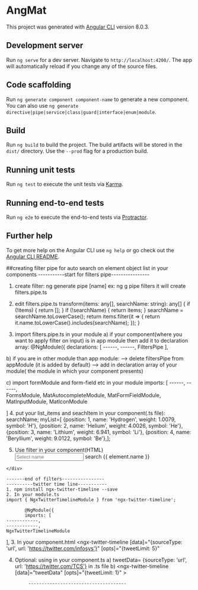 # AngMat

This project was generated with [Angular CLI](https://github.com/angular/angular-cli) version 8.0.3.

## Development server

Run `ng serve` for a dev server. Navigate to `http://localhost:4200/`. The app will automatically reload if you change any of the source files.

## Code scaffolding

Run `ng generate component component-name` to generate a new component. You can also use `ng generate directive|pipe|service|class|guard|interface|enum|module`.

## Build

Run `ng build` to build the project. The build artifacts will be stored in the `dist/` directory. Use the `--prod` flag for a production build.

## Running unit tests

Run `ng test` to execute the unit tests via [Karma](https://karma-runner.github.io).

## Running end-to-end tests

Run `ng e2e` to execute the end-to-end tests via [Protractor](http://www.protractortest.org/).

## Further help

To get more help on the Angular CLI use `ng help` or go check out the [Angular CLI README](https://github.com/angular/angular-cli/blob/master/README.md).



##creating filter pipe for auto search on element object list in your components
-----------start for filters pipe----------------
1. create filter:
 ng generate pipe [name] 
 ex: ng g pipe filters
    it will create filters.pipe.ts

2. edit filters.pipe.ts
        transform(items: any[], searchName: string): any[] {
             if (!items) { return []; }
             if (!searchName) { return items; }
             searchName = searchName.toLowerCase();
             return items.filter(it => {
             return it.name.toLowerCase().includes(searchName);
           });
  }

3. import filters.pipe.ts in your module
     a) if your component(where you want to apply filter on input) is in app  module then
          add it to declaration array:
          @NgModule({ 
            declarations: [
                   ------,
                   ------,
                    FiltersPipe
                      ],

  b) if you are in other module than app module:
       --> delete filtersPipe from appModule (it is added by default)
       --> add in declaration array of your module( the module in which your component presents)

 c) import formModule and form-field etc in your module
     imports: [
         ------,
         ------,  
              FormsModule,
          MatAutocompleteModule,
         MatFormFieldModule,
          MatInputModule,
           MatIconModule

  ]
4. put your list_items and seachItem in your component(.ts file):
              searchName;
              myList=[ {position: 1, name: 'Hydrogen', weight: 1.0079, symbol: 'H'},
                     {position: 2, name: 'Helium', weight: 4.0026, symbol: 'He'},
                     {position: 3, name: 'Lithium', weight: 6.941, symbol: 'Li'},
                     {position: 4, name: 'Beryllium', weight: 9.0122, symbol: 'Be'},]; 
 
  5. Use filter in your component(HTML)
       <div class="row">
      <div class="col-md-7 col-sm-12" *ngIf="myList">
        <form class="form-inline">
          <div class="form-group col-sm-12 col-md-12">
            <mat-form-field class="w-100">
              <input matInput placeholder="Select name" [(ngModel)]="searchName" [matAutocomplete]="auto"
                name="searchName">
              <mat-icon matSuffix>search</mat-icon>
              <mat-autocomplete #auto="matAutocomplete" >
                <mat-option *ngFor="let element of myList | filters : searchName" [value]="element.name">
                  {{ element.name }}
                </mat-option>
              </mat-autocomplete>
            </mat-form-field>
          </div>
        </form>
      </div>
    </div>

    -------end of filters----------------
    ----------twitter time line-----------
    1. npm install ngx-twitter-timeline --save
    2. In your module.ts
    import { NgxTwitterTimelineModule } from 'ngx-twitter-timeline';
           
           @NgModule({
           imports: [
    ------------,
    ------------,
    NgxTwitterTimelineModule
  ],
3. In your component.html
    <ngx-twitter-timeline 
    [data]="{sourceType: 'url', url: 'https://twitter.com/infosys'}"
    [opts]="{tweetLimit: 5}"
></ngx-twitter-timeline>

4. Optional: using  in your component.ts
      a)  tweetData= {sourceType: 'url', url: 'https://twitter.com/TCS'} in .ts file
      b)    <ngx-twitter-timeline 
                    [data]="tweetData"
                    [opts]="{tweetLimit: 1}"
            ></ngx-twitter-timeline>  

            -------------------------------------
            

